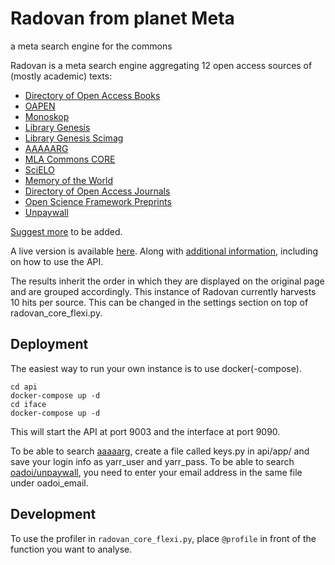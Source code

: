 # Radovan from planet Meta
a meta search engine for the commons

Radovan is a meta search engine aggregating 12 open access sources of (mostly academic) texts:

- [Directory of Open Access Books](https://www.doabooks.org/)
- [OAPEN](http://www.oapen.org/home)
- [Monoskop](https://monoskop.org/Monoskop)
- [Library Genesis](http://gen.lib.rus.ec/)
- [Library Genesis Scimag](http://gen.lib.rus.ec/scimag/index.php)
- [AAAAARG](http://aaaaarg.fail)
- [MLA Commons CORE](https://mla.hcommons.org/deposits)
- [SciELO](http://www.scielo.org/)
- [Memory of the World](http://library.memoryoftheworld.org)
- [Directory of Open Access Journals](https://doaj.org/)
- [Open Science Framework Preprints](https://osf.io/search/)
- [Unpaywall](https://unpaywall.org/data)

[Suggest more](https://pad.riseup.net/p/radovan_sources-keep) to be added.

A live version is available [here](https://yurisearch.coventry.ac.uk/radovan/). Along with [additional information](https://yurisearch.coventry.ac.uk/radovan/about), including on how to use the API.

The results inherit the order in which they are displayed on the original page and are grouped accordingly. This instance of Radovan currently harvests 10 hits per source. This can be changed in the settings section on top of radovan_core_flexi.py.

## Deployment

The easiest way to run your own instance is to use docker(-compose).

```
cd api
docker-compose up -d
cd iface
docker-compose up -d
```

This will start the API at port 9003 and the interface at port 9090.

To be able to search [aaaaarg](https://aaaaarg.fail/), create a file called keys.py in api/app/ and save your login info as yarr_user and yarr_pass.
To be able to search [oadoi/unpaywall](https://api.unpaywall.org/v2/), you need to enter your email address in the same file under oadoi_email.


## Development

To use the profiler in `radovan_core_flexi.py`, place `@profile` in front of the function you want to analyse. 
